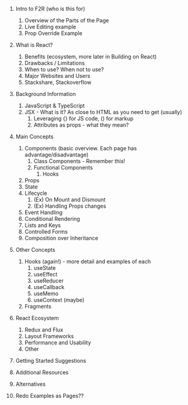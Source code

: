 1. Intro to F2R (who is this for)
    1. Overview of the Parts of the Page
    1. Live Editing example
    1. Prop Override Example
1. What is React?
    1. Benefits (ecosystem, more later in Building on React)
    1. Drawbacks / Limitations
    1. When to use? When not to use?
    1. Major Websites and Users
    1. Stackshare, Stackoverflow
1. Background Information
    1. JavaScript & TypeScript
    1. JSX - What is it? As close to HTML as you need to get (usually)
        1. Leveraging {} for JS code, () for markup
        1. Attributes as props - what they mean?
1. Main Concepts
    1. Components (basic overview. Each page has advantage/disadvantage)
        1. Class Components - Remember this!
        1. Functional Components
            1. Hooks
    1. Props
    1. State
    1. Lifecycle
        1. (Ex) On Mount and Dismount
        1. (Ex) Handling Props changes
    1. Event Handling
    1. Conditional Rendering
    1. Lists and Keys
    1. Controlled Forms
    1. Composition over Inheritance
1. Other Concepts
    1. Hooks (again!) - more detail and examples of each
        1. useState
        1. useEffect
        1. useReducer
        1. useCallback
        1. useMemo
        1. useContext (maybe)
    1. Fragments
1. React Ecosystem
    1. Redux and Flux
    1. Layout Frameworks
    1. Performance and Usability
    1. Other
1. Getting Started Suggestions
1. Additional Resources
1. Alternatives



1. Redo Examples as Pages??
